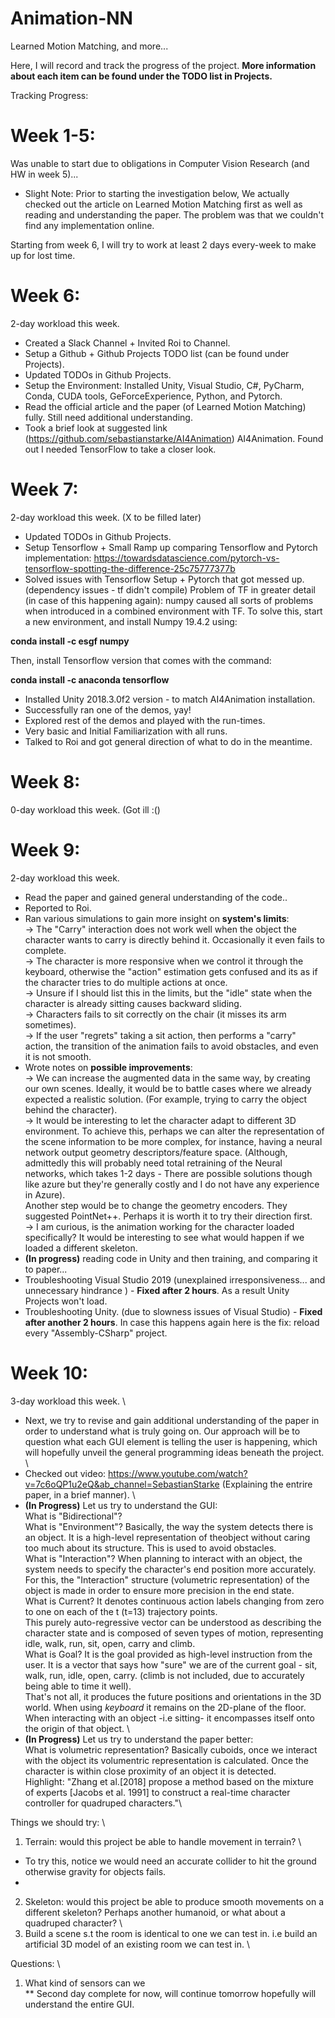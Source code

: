 # Animation-NN
Learned Motion Matching, and more...

Here, I will record and track the progress of the project.
__More information about each item can be found under the TODO list in Projects.__

Tracking Progress:

# Week 1-5: 
Was unable to start due to obligations in Computer Vision Research (and HW in week 5)...
* Slight Note: Prior to starting the investigation below, We actually checked out the article on Learned Motion Matching first as well as reading and understanding the paper. The problem was that we couldn't find any implementation online.

Starting from week 6, I will try to work at least 2 days every-week to make up for lost time.
# Week 6: 
2-day workload this week. 
* Created a Slack Channel + Invited Roi to Channel.
* Setup a Github + Github Projects TODO list (can be found under Projects). 
* Updated TODOs in Github Projects.
* Setup the Environment: Installed Unity, Visual Studio, C#, PyCharm, Conda, CUDA tools, GeForceExperience, Python, and Pytorch.
* Read the official article and the paper (of Learned Motion Matching) fully. Still need additional understanding.
* Took a brief look at suggested link (https://github.com/sebastianstarke/AI4Animation) AI4Animation. Found out I needed TensorFlow to take a closer look.

# Week 7:
2-day workload this week. (X to be filled later)
* Updated TODOs in Github Projects.
* Setup Tensorflow + Small Ramp up comparing Tensorflow and Pytorch implementation: https://towardsdatascience.com/pytorch-vs-tensorflow-spotting-the-difference-25c75777377b
* Solved issues with Tensorflow Setup + Pytorch that got messed up. (dependency issues - tf didn't compile)
Problem of TF in greater detail (in case of this happening again):
numpy caused all sorts of problems when introduced in a combined environment with TF. To solve this,
start a new environment, and install Numpy 19.4.2 using:

__conda install -c esgf numpy__

Then, install Tensorflow version that comes with the command:

__conda install -c anaconda tensorflow__
* Installed Unity 2018.3.0f2 version - to match AI4Animation installation.
* Successfully ran one of the demos, yay!
* Explored rest of the demos and played with the run-times.
* Very basic and Initial Familiarization with all runs.
* Talked to Roi and got general direction of what to do in the meantime.

# Week 8:
0-day workload this week. (Got ill :()

# Week 9:
2-day workload this week.
* Read the paper and gained general understanding of the code..
* Reported to Roi.
* Ran various simulations to gain more insight on **system's limits**: \
  -> The "Carry" interaction does not work well when the object the character wants to carry is directly behind it. Occasionally it even fails to complete. \
  -> The character is more responsive when we control it through the keyboard, otherwise the "action" estimation gets confused and its as if the character tries to do multiple actions at once. \
  -> Unsure if I should list this in the limits, but the "idle" state when the character is already sitting causes backward sliding. \
  -> Characters fails to sit correctly on the chair (it misses its arm sometimes).\
  -> If the user "regrets" taking a sit action, then performs a "carry" action, the transition of the animation fails to avoid obstacles, and even it is not smooth.
* Wrote notes on **possible improvements**:\
  -> We can increase the augmented data in the same way, by creating our own scenes. Ideally, it would be to battle cases where we already expected a realistic solution. (For example, trying to carry the object behind the character).\
  -> It would be interesting to let the character adapt to different 3D environment. To achieve this, perhaps we can alter the representation of the scene information to be more complex, for instance, having a neural network output geometry descriptors/feature space. (Although, admittedly this will probably need total retraining of the Neural networks, which takes 1-2 days - There are possible solutions though like azure but they're generally costly and I do not have any experience in Azure). \
  Another step would be to change the geometry encoders. They suggested PointNet++. Perhaps it is worth it to try their direction first. \
  -> I am curious, is the animation working for the character loaded specifically? It would be interesting to see what would happen if we loaded a different skeleton.
* **(In progress)** reading code in Unity and then training, and comparing it to paper...
* Troubleshooting Visual Studio 2019 (unexplained irresponsiveness... and unnecessary hindrance ) - **Fixed after 2 hours**. As a result Unity Projects won't load.
* Troubleshooting Unity. (due to slowness issues of Visual Studio) - **Fixed after another 2 hours**. In case this happens again here is the fix: reload every "Assembly-CSharp" project.

# Week 10:
3-day workload this week. \
* Next, we try to revise and gain additional understanding of the paper in order to understand what is truly going on. Our approach will be to question what each GUI element is telling the user is happening, which will hopefully unveil the general programming ideas beneath the project. \
* Checked out video: https://www.youtube.com/watch?v=7c6oQP1u2eQ&ab_channel=SebastianStarke (Explaining the entrire paper, in a brief manner). \
* **(In Progress)** Let us try to understand the GUI: \
What is "Bidirectional"? \
What is "Environment"? Basically, the way the system detects there is an object. It is a high-level representation of theobject without caring too much about its structure. This is used to avoid obstacles. \
What is "Interaction"? When planning to interact with an object, the system needs to specify the character's end position more accurately. For this, the "Interaction" structure (volumetric representation) of the object is made in order to ensure more precision in the end state. \
What is Current? It denotes continuous action labels changing from zero to one on each of the t (t=13) trajectory points. \
This purely auto-regressive vector can be understood as describing the character state and is composed of seven types of motion, representing idle, walk, run, sit, open, carry and climb. \
What is Goal? It is the goal provided as high-level instruction from the user. It is a vector that says how "sure" we are of the current goal - sit, walk, run, idle, open, carry. (climb is not included, due to accurately being able to time it well). \
That's not all, it produces the future positions and orientations in the 3D world. When using *keyboard* it remains on the 2D-plane of the floor. When interacting with an object -i.e sitting- it encompasses itself onto the origin of that object. \
* **(In Progress)** Let us try to understand the paper better: \
What is volumetric representation? Basically cuboids, once we interact with the object its volumentric representation is calculated. Once the character is within close proximity of an object it is detected. \
Highlight: "Zhang et al.[2018] propose a method based on the mixture\
of experts [Jacobs et al. 1991] to construct a real-time character\
controller for quadruped characters."\


Things we should try: \
1) Terrain: would this project be able to handle movement in terrain? \
* To try this, notice we would need an accurate collider to hit the ground otherwise gravity for objects fails.
* 
2) Skeleton: would this project be able to produce smooth movements on a different skeleton? Perhaps another humanoid, or what about a quadruped character? \
3) Build a scene s.t the room is identical to one we can test in. i.e build an artificial 3D model of an existing room we can test in. \

Questions: \
1) What kind of sensors can we \
** Second day complete for now, will continue tomorrow hopefully will understand the entire GUI.
